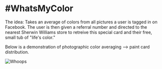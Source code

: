 # \#WhatsMyColor

The idea: Takes an average of colors from all pictures a user is tagged in on Facebook. The user is then given a referral number and directed to the nearest Sherwin Williams store to retreive this special card and their free, small tub of "life's color." 


Below is a demonstration of photographic color averaging --> paint card distribution.

![Whoops](https://github.com/ruslan120101/WhatsMyColor/blob/master/images/example.png)
